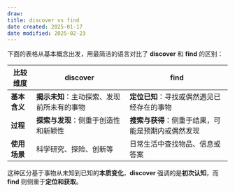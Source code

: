 ```yaml
---
draw:
title: discover vs find
date created: 2025-01-17
date modified: 2025-02-23
---
```


下面的表格从基本概念出发，用最简洁的语言对比了 **discover** 和 **find** 的区别：

|**比较维度**|**discover**|**find**|
|---|---|---|
|**基本含义**|**揭示未知**：主动探索、发现前所未有的事物|**定位已知**：寻找或偶然遇见已经存在的事物|
|**过程**|**探索与发现**：侧重于创造性和新颖性|**搜索与获得**：侧重于结果，可能是预期内或偶然发现|
|**使用场景**|科学研究、探险、创新等|日常生活中查找物品、信息或答案|

这种区分基于事物从未知到已知的**本质变化**，**discover** 强调的是**初次认知**，而 **find** 则侧重于**定位和获取**。
